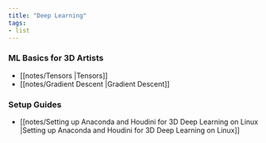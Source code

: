 ```yaml
---
title: "Deep Learning"
tags:
- list
---
```


### ML Basics for 3D Artists
- [[notes/Tensors |Tensors]]
- [[notes/Gradient Descent |Gradient Descent]]

### Setup Guides
-  [[notes/Setting up Anaconda and Houdini for 3D Deep Learning on Linux |Setting up Anaconda and Houdini for 3D Deep Learning on Linux]]


